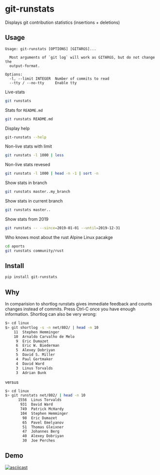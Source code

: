 git-runstats
============

Displays git contribution statistics (insertions + deletions)

Usage
-----

```
Usage: git-runstats [OPTIONS] [GITARGS]...

  Most arguments of `git log` will work as GITARGS, but do not change the
  output-format.

Options:
  -l, --limit INTEGER  Number of commits to read
  --tty / --no-tty     Enable tty
```

Live-stats

```bash
git runstats
```

Stats for `README.md`

```bash
git runstats README.md
```

Display help

```bash
git-runstats --help
```

Non-live stats with limit

```bash
git runstats -l 1000 | less
```

Non-live stats revesed

```bash
git runstats -l 1000 | head -n -1 | sort -n
```

Show stats in branch

```bash
git runstats master..my_branch
```

Show stats in current branch

```bash
git runstats master..
```

Show stats from 2019

```bash
git runstats -- --since=2019-01-01 --until=2019-12-31
```

Who knows most about the rust Alpine Linux pacakge

```bash
cd aports
git runstats community/rust
```

Install
-------

```bash
pip install git-runstats
```

Why
---

In comparision to shortlog runstats gives immediate feedback and counts changes
instead of commits. Press Ctrl-C once you have enough information. Shortlog can
also be very wrong:

```bash
$> cd linux
$> git shortlog -s -n net/802/ | head -n 10
    11  Stephen Hemminger
    10  Arnaldo Carvalho de Melo
     9  Eric Dumazet
     6  Eric W. Biederman
     5  Alexey Dobriyan
     5  David S. Miller
     4  Paul Gortmaker
     4  David Ward
     3  Linus Torvalds
     3  Adrian Bunk
```

versus

```bash
$> cd linux
$> git runstats net/802/ | head -n 10
      1556  Linus Torvalds
       931  David Ward
       749  Patrick McHardy
       104  Stephen Hemminger
        98  Eric Dumazet
        65  Pavel Emelyanov
        51  Thomas Gleixner
        47  Johannes Berg
        40  Alexey Dobriyan
        30  Joe Perches
```

Demo
----

[![asciicast](https://asciinema.org/a/6YV1oxGoJy5YSTf3qXCHpxqsh.png)](https://asciinema.org/a/6YV1oxGoJy5YSTf3qXCHpxqsh)

